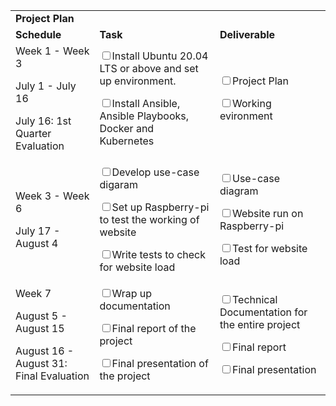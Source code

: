 <table>
  <tr>
   <td colspan="9" ><strong>Project Plan</strong>
   </td>
  </tr>
  <tr>
   <td><strong>Schedule</strong>
   </td>
   <td colspan="4" ><strong>Task</strong>
   </td>
   <td colspan="4" ><strong>Deliverable</strong>
   </td>
  </tr>
  <tr>
   <td>Week 1 - Week 3
<p>
July 1 - July 16
<p>
July 16: 1st Quarter Evaluation
   </td>
   <td colspan="4"><input type="checkbox">Install Ubuntu 20.04 LTS or above and set up environment.
<p>
<input type="checkbox">Install Ansible, Ansible Playbooks, Docker and Kubernetes
   </td>
   <td colspan="4" ><input type="checkbox">Project Plan
<p>
<input type="checkbox">Working evironment
   </td>
  </tr>
  <tr>
   <td>Week 3 - Week 6
<p>
July 17 - August 4
   </td>
   <td colspan="4" ><input type="checkbox">Develop use-case digaram
<p>
<input type="checkbox">Set up Raspberry-pi to test the working of website
<p>
<input type="checkbox">Write tests to check for website load
   </td>
   <td colspan="4" ><input type="checkbox">Use-case diagram
<p>
<input type="checkbox">Website run on Raspberry-pi
<p>
<input type="checkbox">Test for website load
   </td>
  </tr>
  <tr>
   <td>Week 7
<p>
August 5 - August 15
<p>
August 16 - August 31: Final Evaluation
   </td>
   <td colspan="4" ><input type="checkbox">Wrap up documentation
<p>
<input type="checkbox">Final report of the project
<p>
<input type="checkbox">Final presentation of the project
   </td>
   <td colspan="4" ><input type="checkbox">Technical Documentation for the entire project
<p>
<input type="checkbox">Final report
<p>
<input type="checkbox">Final presentation
   </td>
  </tr>
</table>